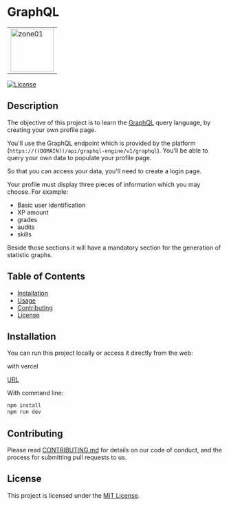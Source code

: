 # GraphQL

<table align="center" border="0">
  <tr>
    <td><a href="https://imgbb.com/"><img src="https://i.ibb.co/tL6SpfD/zone01.png" alt="zone01" border="0" width="100px"></a></td>
   </tr>
</table>

[![License](https://img.shields.io/badge/license-MIT-blue.svg)](LICENSE)

## Description

The objective of this project is to learn the [GraphQL](https://graphql.org/) query language, by creating your own profile page.

You'll use the GraphQL endpoint which is provided by the platform (`https://((DOMAIN))/api/graphql-engine/v1/graphql`). You'll be able to query your own data to populate your profile page.

So that you can access your data, you'll need to create a login page.

Your profile must display three pieces of information which you may choose. For example:

- Basic user identification
- XP amount
- grades
- audits
- skills

Beside those sections it will have a mandatory section for the generation of statistic graphs.

## Table of Contents

- [Installation](#installation)
- [Usage](#usage)
- [Contributing](#contributing)
- [License](#license)

## Installation

You can run this project locally or access it directly from the web:

with vercel

[URL](https://graphql-coral.vercel.app/)

With command line:

```bash
npm install
npm run dev
```

## Contributing

Please read [CONTRIBUTING.md](CONTRIBUTING.md) for details on our code of conduct, and the process for submitting pull requests to us.

## License

This project is licensed under the [MIT License](LICENSE).
